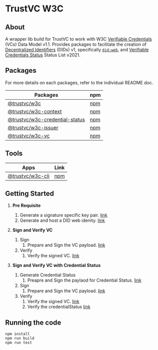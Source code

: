 # TrustVC W3C

## About
A wrapper lib build for TrustVC to work with W3C [Verifiable Credentials](https://www.w3.org/TR/vc-data-model/) (VCs) Data Model v1.1. Provides packages to facilitate the creation of [Decentralized Identifiers](https://www.w3.org/TR/did-core/) (DIDs) v1, specifically [`did:web`](https://w3c-ccg.github.io/did-method-web/), and [Verifiable Credentials Status](https://www.w3.org/TR/2023/WD-vc-status-list-20230427/) Status List v2021.

## Packages
For more details on each packages, refer to the individual README doc.

| Packages | npm |
| --- | --- |
| [@trustvc/w3c](https://github.com/TrustVC/w3c/tree/main/packages/w3c) | [npm](https://www.npmjs.com/package/@trustvc/w3c) |
| [@trustvc/w3c-context](https://github.com/TrustVC/w3c/tree/main/packages/w3c-context) | [npm](https://www.npmjs.com/package/@trustvc/w3c-context) |
| [@trustvc/w3c-credential-status](https://github.com/TrustVC/w3c/tree/main/packages/w3c-credential-status) | [npm](https://www.npmjs.com/package/@trustvc/w3c-credential-status) |
| [@trustvc/w3c-issuer](https://github.com/TrustVC/w3c/tree/main/packages/w3c-issuer) | [npm](https://www.npmjs.com/package/@trustvc/w3c-issuer) |
| [@trustvc/w3c-vc](https://github.com/TrustVC/w3c/tree/main/packages/w3c-vc) | [npm](https://www.npmjs.com/package/@trustvc/w3c-vc) |

## Tools
| Apps | Link |
| --- | --- |
| [@trustvc/w3c-cli](https://github.com/TrustVC/w3c/tree/main/apps/w3c-cli) | [npm](https://www.npmjs.com/package/@trustvc/w3c-cli) |

## Getting Started 

1. **Pre Requisite**
    1. Generate a signature specific key pair. [link](https://github.com/TrustVC/w3c/tree/main/packages/w3c-issuer#1-create-private-key)
    2. Generate and host a DID web idenity. [link](https://github.com/TrustVC/w3c/tree/main/packagesw3c-issuer#2-generate-did-key-pair-and-did-document)

2. **Sign and Verify VC**
    1. Sign
        1. Prepare and Sign the VC payload. [link](https://github.com/TrustVC/w3c/tree/main/packages/w3c-vc#1-signing-a-credential)
    2. Verify
        1. Verify the signed VC. [link](https://github.com/TrustVC/w3c/tree/main/packages/w3c-vc#2-verifying-a-credential)

3. **Sign and Verify VC with Credential Status**
    1. Generate Credential Status
        1. Preapre and Sign the paylaod for Credential Status. [link](https://github.com/TrustVC/w3c/tree/main/packages/w3c-credential-status#w3c-credential-status)
    2. Sign
        1. Prepare and Sign the VC payload. [link](https://github.com/TrustVC/w3c/tree/main/packages/w3c-vc#1-signing-a-credential)
    3. Verify
        1. Verify the signed VC. [link](https://github.com/TrustVC/w3c/tree/main/packages/w3c-vc#2-verifying-a-credential)
        2. Verify the credentialStatus [link]()

## Running the code
```
npm install
npm run build
npm run test
```
